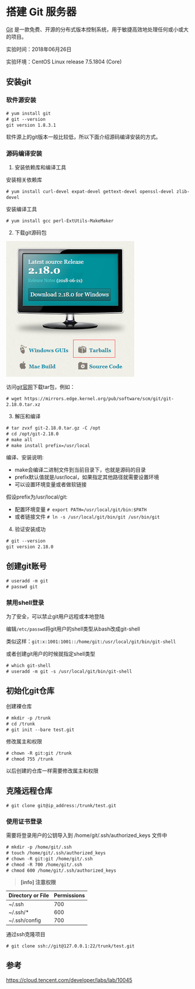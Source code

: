 # 搭建 Git 服务器

[Git](https://git-scm.com/) 是一款免费、开源的分布式版本控制系统，用于敏捷高效地处理任何或小或大的项目。

实验时间：2018年06月26日

实验环境：CentOS Linux release 7.5.1804 (Core)

## 安装git

### 软件源安装
```
# yum install git
# git --version
git version 1.8.3.1
```

软件源上的git版本一般比较低，所以下面介绍源码编译安装的方式。

### 源码编译安装

1) 安装依赖库和编译工具

安装相关依赖库

```
# yum install curl-devel expat-devel gettext-devel openssl-devel zlib-devel
```

安装编译工具

```
# yum install gcc perl-ExtUtils-MakeMaker
```

2) 下载git源码包

![](../images/git-source-code.png)

访问[git官网](https://git-scm.com/)下载tar包，例如：

```
# wget https://mirrors.edge.kernel.org/pub/software/scm/git/git-2.18.0.tar.xz
```

3) 解压和编译

```
# tar zvxf git-2.18.0.tar.gz -C /opt
# cd /opt/git-2.18.0
# make all
# make install prefix=/usr/local
```

编译、安装说明:
* make会编译二进制文件到当前目录下，也就是源码的目录
* prefix默认值就是/usr/local，如果指定其他路径就需要设置环境
* 可以设置环境变量或者做软链接

假设prefix为/usr/local/git:
* 配置环境变量 `# export PATH=/usr/local/git/bin:$PATH`
* 或者链接文件 `# ln -s /usr/local/git/bin/git /usr/bin/git`

4) 验证安装成功

```
# git --version
git version 2.18.0
```

## 创建git账号

```
# useradd -m git
# passwd git
```

### 禁用shell登录

为了安全，可以禁止git用户远程或本地登陆

编辑`/etc/passwd`将git用户的shell类型从bash改成git-shell

类似这样：```git:x:1001:1001::/home/git:/usr/local/git/bin/git-shell```


或者创建git用户的时候就指定shell类型

```
# which git-shell
# useradd -m git -s /usr/local/git/bin/git-shell
```

## 初始化git仓库

创建裸仓库

```
# mkdir -p /trunk
# cd /trunk
# git init --bare test.git
```

修改属主和权限

```
# chown -R git:git /trunk
# chmod 755 /trunk
```

以后创建的仓库一样需要修改属主和权限

## 克隆远程仓库

```
# git clone git@ip_address:/trunk/test.git
```

### 使用证书登录

需要将登录用户的公钥导入到 /home/git/.ssh/authorized_keys 文件中

```
# mkdir -p /home/git/.ssh
# touch /home/git/.ssh/authorized_keys
# chown -R git:git /home/git/.ssh
# chmod -R 700 /home/git/.ssh
# chmod 600 /home/git/.ssh/authorized_keys
```

> **[info] 注意权限**

| Directory or File    | Permissions |
|----------------------|-------------|
| ~/.ssh               | 700         |
| ~/.ssh/*             | 600         |
| ~/.ssh/config        | 700         |

通过ssh克隆项目

```
# git clone ssh://git@127.0.0.1:22/trunk/test.git
```

## 参考

https://cloud.tencent.com/developer/labs/lab/10045

